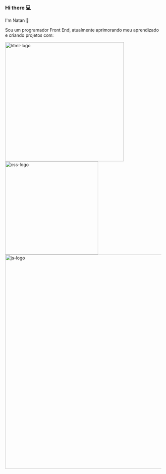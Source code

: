 ### Hi there 💻

I'm Natan 👏

Sou um programador Front End, atualmente aprimorando meu aprendizado e criando projetos com:    

<img src="https://img.shields.io/badge/HTML5-E34F26?style=for-the-badge&logo=html5&logoColor=white" alt="html-logo"  width="383px"/>  <img src="https://img.shields.io/badge/CSS-239120?&style=for-the-badge&logo=css3&logoColor=white" alt="css-logo" width="300px"/> <img src="https://img.shields.io/badge/JavaScript-F7DF1E?style=for-the-badge&logo=javascript&logoColor=black" alt="js-logo" width="689x"/>


<!--  

**NatanMendesDF/NatanMendesDF** is a ✨ _special_ ✨ repository because its `README.md` (this file) appears on your GitHub profile.

Here are some ideas to get you started:

- 🔭 I’m currently working on ...
- 🌱 I’m currently learning ...
- 👯 I’m looking to collaborate on ...
- 🤔 I’m looking for help with ...
- 💬 Ask me about ...
- 📫 How to reach me: ...
- 😄 Pronouns: ...
- ⚡ Fun fact: ...
-->

